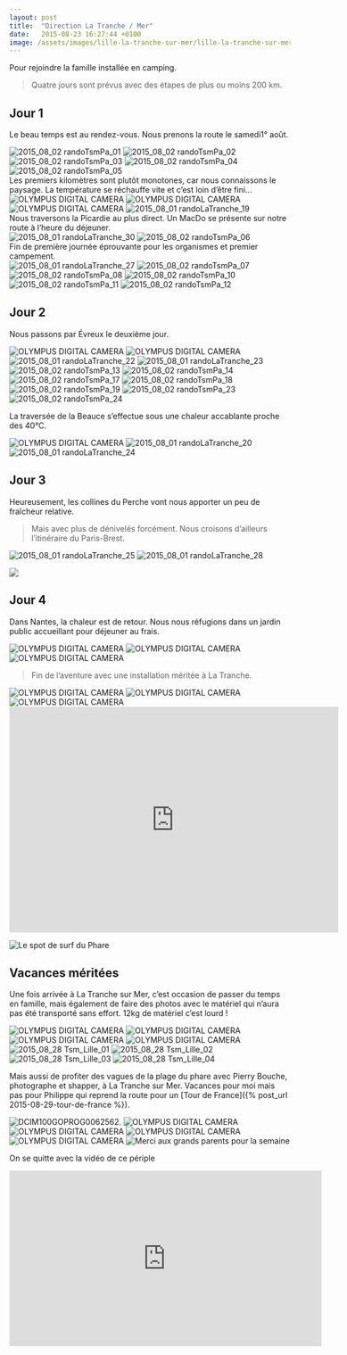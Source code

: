 ```yaml
---
layout: post
title:  "Direction La Tranche / Mer"
date:   2015-08-23 16:27:44 +0100
image: /assets/images/lille-la-tranche-sur-mer/lille-la-tranche-sur-mer_589.jpg
---
```

Pour rejoindre la famille installée en camping.
> Quatre jours sont prévus avec des étapes de plus ou moins 200 km.

## Jour 1
Le beau temps est au rendez-vous.
Nous prenons la route le samedi1° août.
<div class="gallery-box">
  <div class="gallery">
<img src="/assets/images/lille-la-tranche-sur-mer/lille-la-tranche-sur-mer_541.jpg" title="La Maison" alt="2015_08_02 randoTsmPa_01" >
<img src="/assets/images/lille-la-tranche-sur-mer/lille-la-tranche-sur-mer_542.jpg" title="" alt="2015_08_02 randoTsmPa_02" >
<img src="/assets/images/lille-la-tranche-sur-mer/lille-la-tranche-sur-mer_543.jpg" title="Chez Félix" alt="2015_08_02 randoTsmPa_03" >
<img src="/assets/images/lille-la-tranche-sur-mer/lille-la-tranche-sur-mer_544.jpg" title="à Lille" alt="2015_08_02 randoTsmPa_04" >
<img src="/assets/images/lille-la-tranche-sur-mer/lille-la-tranche-sur-mer_545.jpg" title="" alt="2015_08_02 randoTsmPa_05" >
</div>
</div>
Les premiers kilomètres sont plutôt monotones, car nous connaissons le paysage.
La température se réchauffe vite et c’est loin d’être fini...
<div class="gallery-box">
  <div class="gallery">
<img src="/assets/images/lille-la-tranche-sur-mer/lille-la-tranche-sur-mer_503.jpg" title="Prêts à affronter " alt="OLYMPUS DIGITAL CAMERA" >
<img src="/assets/images/lille-la-tranche-sur-mer/lille-la-tranche-sur-mer_504.jpg" title="" alt="OLYMPUS DIGITAL CAMERA" >
<img src="/assets/images/lille-la-tranche-sur-mer/lille-la-tranche-sur-mer_505.jpg" title="Au revoir les terrils" alt="OLYMPUS DIGITAL CAMERA" >
<img src="/assets/images/lille-la-tranche-sur-mer/lille-la-tranche-sur-mer_520.jpg" title="les 700 km" alt="2015_08_01 randoLaTranche_19" >
</div>
</div>
Nous traversons la Picardie au plus direct.
Un MacDo se présente sur notre route à l’heure du déjeuner.
<div class="gallery-box">
  <div class="gallery">
<img src="/assets/images/lille-la-tranche-sur-mer/lille-la-tranche-sur-mer_531.jpg" title="" alt="2015_08_01 randoLaTranche_30" >
<img src="/assets/images/lille-la-tranche-sur-mer/lille-la-tranche-sur-mer_546.jpg" title="Pour faire le plein de calories" alt="2015_08_02 randoTsmPa_06" >
</div>
</div>
Fin de première journée éprouvante pour les organismes et premier campement.
<div class="gallery-box">
  <div class="gallery">
<img src="/assets/images/lille-la-tranche-sur-mer/lille-la-tranche-sur-mer_528.jpg" title="Le TARP recouvre le hamac" alt="2015_08_01 randoLaTranche_27" >
<img src="/assets/images/lille-la-tranche-sur-mer/lille-la-tranche-sur-mer_547.jpg" title="" alt="2015_08_02 randoTsmPa_07" >
<img src="/assets/images/lille-la-tranche-sur-mer/lille-la-tranche-sur-mer_548.jpg" title="Récupération avant le campement" alt="2015_08_02 randoTsmPa_08" >
<img src="/assets/images/lille-la-tranche-sur-mer/lille-la-tranche-sur-mer_550.jpg" title="" alt="2015_08_02 randoTsmPa_10" >
<img src="/assets/images/lille-la-tranche-sur-mer/lille-la-tranche-sur-mer_551.jpg" title="" alt="2015_08_02 randoTsmPa_11" >
<img src="/assets/images/lille-la-tranche-sur-mer/lille-la-tranche-sur-mer_552.jpg" title="" alt="2015_08_02 randoTsmPa_12" >
</div>
</div>

## Jour 2
Nous passons par Évreux le deuxième jour.
<div class="gallery-box">
  <div class="gallery">
<img src="/assets/images/lille-la-tranche-sur-mer/lille-la-tranche-sur-mer_508.jpg" title="" alt="OLYMPUS DIGITAL CAMERA" >
<img src="/assets/images/lille-la-tranche-sur-mer/lille-la-tranche-sur-mer_509.jpg" title="" alt="OLYMPUS DIGITAL CAMERA" >
<img src="/assets/images/lille-la-tranche-sur-mer/lille-la-tranche-sur-mer_523.jpg" title="soleil brûlant au zénith" alt="2015_08_01 randoLaTranche_22" >
<img src="/assets/images/lille-la-tranche-sur-mer/lille-la-tranche-sur-mer_524.jpg" title="" alt="2015_08_01 randoLaTranche_23" >
<img src="/assets/images/lille-la-tranche-sur-mer/lille-la-tranche-sur-mer_553.jpg" title="" alt="2015_08_02 randoTsmPa_13" >
<img src="/assets/images/lille-la-tranche-sur-mer/lille-la-tranche-sur-mer_554.jpg" title="" alt="2015_08_02 randoTsmPa_14" >
<img src="/assets/images/lille-la-tranche-sur-mer/lille-la-tranche-sur-mer_557.jpg" title="" alt="2015_08_02 randoTsmPa_17" >
<img src="/assets/images/lille-la-tranche-sur-mer/lille-la-tranche-sur-mer_558.jpg" title="" alt="2015_08_02 randoTsmPa_18" >
<img src="/assets/images/lille-la-tranche-sur-mer/lille-la-tranche-sur-mer_559.jpg" title="" alt="2015_08_02 randoTsmPa_19" >
<img src="/assets/images/lille-la-tranche-sur-mer/lille-la-tranche-sur-mer_563.jpg" title="" alt="2015_08_02 randoTsmPa_23" >
<img src="/assets/images/lille-la-tranche-sur-mer/lille-la-tranche-sur-mer_564.jpg" title="Grosse chaleur" alt="2015_08_02 randoTsmPa_24" >
</div>
</div>

La traversée de la Beauce s’effectue sous une chaleur accablante proche des 40°C.
<div class="gallery-box">
  <div class="gallery">
<img src="/assets/images/lille-la-tranche-sur-mer/lille-la-tranche-sur-mer_506.jpg" title="Des céréales ... Encore des céréales" alt="OLYMPUS DIGITAL CAMERA" >
<img src="/assets/images/lille-la-tranche-sur-mer/lille-la-tranche-sur-mer_521.jpg" title="Tourbillon de chaleur" alt="2015_08_01 randoLaTranche_20" >
<img src="/assets/images/lille-la-tranche-sur-mer/lille-la-tranche-sur-mer_525.jpg" title="Vive les fontaines" alt="2015_08_01 randoLaTranche_24" >
</div>
</div>

## Jour 3
Heureusement, les collines du Perche vont nous apporter un peu de fraîcheur relative.
> Mais avec plus de dénivelés forcément.
Nous croisons d’ailleurs l’itinéraire du Paris-Brest.
<div class="gallery-box">
  <div class="gallery">
<img src="/assets/images/lille-la-tranche-sur-mer/lille-la-tranche-sur-mer_526.jpg" title="" alt="2015_08_01 randoLaTranche_25" >
<img src="/assets/images/lille-la-tranche-sur-mer/lille-la-tranche-sur-mer_529.jpg" title="Un bénévole de Paris-Brest" alt="2015_08_01 randoLaTranche_28" >
</div>
</div>

![](/assets/images/lille-la-tranche-sur-mer/lille-la-tranche-sur-mer_527.jpg)

## Jour 4
Dans Nantes, la chaleur est de retour.
Nous nous réfugions dans un jardin public accueillant pour déjeuner au frais.

<div class="gallery-box">
  <div class="gallery">
<img src="/assets/images/lille-la-tranche-sur-mer/lille-la-tranche-sur-mer_513.jpg" title="On s'y baignerait" alt="OLYMPUS DIGITAL CAMERA" >
<img src="/assets/images/lille-la-tranche-sur-mer/lille-la-tranche-sur-mer_514.jpg" title="" alt="OLYMPUS DIGITAL CAMERA" >
<img src="/assets/images/lille-la-tranche-sur-mer/lille-la-tranche-sur-mer_516.jpg" title="mais il faut repartir" alt="OLYMPUS DIGITAL CAMERA" >
</div>
</div>

> Fin de l’aventure avec une installation méritée à La Tranche.
<div class="gallery-box">
  <div class="gallery">
<img src="/assets/images/lille-la-tranche-sur-mer/lille-la-tranche-sur-mer_517.jpg" title="sur l'emplacement familial" alt="OLYMPUS DIGITAL CAMERA" >
<img src="/assets/images/lille-la-tranche-sur-mer/lille-la-tranche-sur-mer_518.jpg" title="Un vrai terrain de camping" alt="OLYMPUS DIGITAL CAMERA" >
<img src="/assets/images/lille-la-tranche-sur-mer/lille-la-tranche-sur-mer_584.jpg" title="La confortable B17" alt="OLYMPUS DIGITAL CAMERA" >
</div>
</div>

<center><iframe src="https://www.strava.com/activities/1141195390/embed/fdd8e921792e138339e8369d660dec082776720b" width="590" height="405" frameborder="0" scrolling="no"></iframe></center>

![Le spot de surf du Phare](/assets/images/lille-la-tranche-sur-mer/lille-la-tranche-sur-mer_589.jpg)

## Vacances méritées
Une fois arrivée à La Tranche sur Mer, c’est occasion de passer du temps en famille, mais également de faire des photos avec le matériel qui n’aura pas été transporté sans effort. 12kg de matériel c’est lourd !

<div class="gallery-box">
  <div class="gallery">
<img src="/assets/images/lille-la-tranche-sur-mer/lille-la-tranche-sur-mer_583.jpg" title="L'embarcadère de La Tranche sur Mer" alt="OLYMPUS DIGITAL CAMERA" >
<img src="/assets/images/lille-la-tranche-sur-mer/lille-la-tranche-sur-mer_586.jpg" title="Le phare de la Tranche sur Mer" alt="OLYMPUS DIGITAL CAMERA" >
<img src="/assets/images/lille-la-tranche-sur-mer/lille-la-tranche-sur-mer_587.jpg" title="Les grands parents" alt="OLYMPUS DIGITAL CAMERA" >
<img src="/assets/images/lille-la-tranche-sur-mer/lille-la-tranche-sur-mer_591.jpg" title="Lever de soleil à La Tranche sur Mer" alt="OLYMPUS DIGITAL CAMERA" >
<img src="/assets/images/lille-la-tranche-sur-mer/lille-la-tranche-sur-mer_858.jpg" title="Amusement avec le Exa 1C" alt="2015_08_28 Tsm_Lille_01" >
<img src="/assets/images/lille-la-tranche-sur-mer/lille-la-tranche-sur-mer_859.jpg" title="Amusement avec le Exa 1C" alt="2015_08_28 Tsm_Lille_02" >
<img src="/assets/images/lille-la-tranche-sur-mer/lille-la-tranche-sur-mer_860.jpg" title="Papy" alt="2015_08_28 Tsm_Lille_03" >
<img src="/assets/images/lille-la-tranche-sur-mer/lille-la-tranche-sur-mer_861.jpg" title="Mamie" alt="2015_08_28 Tsm_Lille_04" >
</div>
</div>

Mais aussi de profiter des vagues de la plage du phare avec Pierry Bouche, photographe et shapper, à La Tranche sur Mer.
Vacances pour moi mais pas pour Philippe qui reprend la route pour un [Tour de France]({% post_url 2015-08-29-tour-de-france %}).

<div class="gallery-box">
  <div class="gallery">
<img src="/assets/images/lille-la-tranche-sur-mer/lille-la-tranche-sur-mer_588.jpg" title="" alt="DCIM100GOPROG0062562." >
<img src="/assets/images/lille-la-tranche-sur-mer/lille-la-tranche-sur-mer_592.jpg" title="" alt="OLYMPUS DIGITAL CAMERA" >
<img src="/assets/images/lille-la-tranche-sur-mer/lille-la-tranche-sur-mer_593.jpg" title="Pierry à l'oeuvre" alt="OLYMPUS DIGITAL CAMERA" >
<img src="/assets/images/lille-la-tranche-sur-mer/lille-la-tranche-sur-mer_594.jpg" title="Pierry à l'oeuvre" alt="OLYMPUS DIGITAL CAMERA" >
<img src="/assets/images/lille-la-tranche-sur-mer/lille-la-tranche-sur-mer_595.jpg" title="" alt="OLYMPUS DIGITAL CAMERA" >
<img src="/assets/images/lille-la-tranche-sur-mer/lille-la-tranche-sur-mer_863.jpg" title="" alt="Merci aux grands parents pour la semaine" >
</div>
</div>

On se quitte avec la vidéo de ce périple

<iframe width="560" height="315" src="https://www.youtube.com/embed/be7ykNN7c0Q" title="YouTube video player" frameborder="0" allow="accelerometer; autoplay; clipboard-write; encrypted-media; gyroscope; picture-in-picture" allowfullscreen></iframe>
